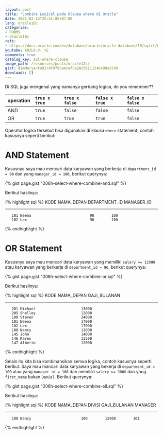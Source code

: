 ```yaml
---
layout: post
title: "Combine Logical pada klausa where di Oracle"
date: 2021-02-12T20:51:06+07:00
lang: oracle18c
categories:
- RDBMS
- Oracle18c
refs: 
- https://docs.oracle.com/en/database/oracle/oracle-database/19/sqlrf/Logical-Conditions.html#GUID-C5E48AF2-3FF9-401D-A104-CDB5FC19E65F
youtube: kOZLO-V-_YE
comments: true
catalog_key: sql-where-clause
image_path: /resources/posts/oracle12c/
gist: dimMaryanto93/8f9f0ba4caf5a28c56111246499e97d0
downloads: []
---
```


Di SQL juga mengenal yang namanya gerbang logica, do you remember??

| operation | `true x true` | `true x false`    | `false x true`    | `false x false`   |
| :---      | :---          | :---              | :---              | :---              |
| AND       | `true`        | `false`           | `false`           | `false`           |
| OR        | `true`        | `true`            | `true`            | `false`           |


Operator logika tersebut bisa digunakan di klausa `where` statement, contoh kasusnya seperti berikut:

# AND Statement

Kasusnya saya mau mencari data karyawan yang berkerja di `department_id = 90` dan yang `manager_id = 100`, berikut querynya:

{% gist page.gist "006h-select-where-combine-and.sql" %}

Berikut hasilnya:

{% highlight sql %}
      KODE NAMA_DEPAN           DEPARTMENT_ID MANAGER_ID
---------- -------------------- ------------- ----------
       101 Neena                           90        100
       102 Lex                             90        100
{% endhighlight %}

# OR Statement

Kasusnya saya mau mencari data karyawan yang memiliki `salary >= 12000` atau karyawan yang berkerja di `department_id = 90`, berikut querynya:

{% gist page.gist "006h-select-where-combine-or.sql" %}

Berikut hasilnya:

{% highlight sql %}
      KODE NAMA_DEPAN           GAJI_BULANAN
---------- -------------------- ------------
       201 Michael                     13000
       205 Shelley                     12008
       100 Steven                      24000
       101 Neena                       17000
       102 Lex                         17000
       108 Nancy                       12008
       145 John                        14000
       146 Karen                       13500
       147 Alberto                     12000
{% endhighlight %}


Selain itu kita bisa kombinansikan semua logika, contoh kasusnya seperti berikut. Saya mau mancari data karyawan yang bekerja di `department_id = 100` atau yang `manager_id = 108` dan memiliki `salary >= 9000` dan yang `first_name` bukan `Daniel`. Berikut querynya:

{% gist page.gist "006h-select-where-combine-all.sql" %}

Berikut hasilnya:

{% highlight sql %}
      KODE NAMA_DEPAN               DIVISI GAJI_BULANAN    MANAGER
---------- -------------------- ---------- ------------ ----------
       108 Nancy                       100        12008        101
{% endhighlight %}
